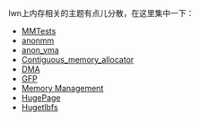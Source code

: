 lwn上内存相关的主题有点儿分散，在这里集中一下：

  * [MMTests][1]
  * [anonmm][2]
  * [anon_vma][3]
  * [Contiguous_memory_allocator][4]
  * [DMA][5]
  * [GFP][6]
  * [Memory Management][7]
  * [HugePage][8]
  * [Hugetlbfs][9]

[1]: https://lwn.net/Kernel/Index/#Development_tools-MMTests  
[2]: https://lwn.net/Kernel/Index/#anonmm
[3]: https://lwn.net/Kernel/Index/#anon_vma
[4]: https://lwn.net/Kernel/Index/#Contiguous_memory_allocator
[5]: https://lwn.net/Kernel/Index/#Direct_memory_access
[6]: https://lwn.net/Kernel/Index/#gfp_t
[7]: https://lwn.net/Kernel/Index/#Memory_management
[8]: https://lwn.net/Kernel/Index/#Huge_pages
[9]: https://lwn.net/Kernel/Index/#hugetlbfs
